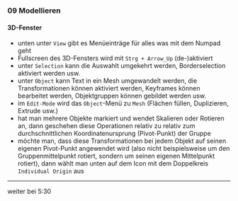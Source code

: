 ### 09 Modellieren

#### 3D-Fenster

- unten unter `View` gibt es Menüeinträge für alles was mit dem Numpad geht
- Fullscreen des 3D-Fensters wird mit `Strg + Arrow_Up` (de-)aktiviert
- unter `Selection` kann die Auswahlt umgekehrt werden, Borderselection aktiviert werden usw.
- unter `Object` kann Text in ein Mesh umgewandelt werden, die Transformationen können aktiviert werden, Keyframes können bearbeitet werden, Objektgruppen können gebildet werden usw. 
- im `Edit-Mode` wird das `Object`-Menü zu `Mesh` (Flächen füllen, Duplizieren, Extrude usw.)
- hat man mehrere Objekte markiert und wendet Skalieren oder Rotieren an, dann geschehen diese Operationen relativ zu relativ zum durchschnittlichen Koordinatenursprung (Pivot-Punkt) der Gruppe
 - möchte man, dass diese Transformationen bei jedem Objekt auf seinen eigenen Pivot-Punkt angewendet wird (also nicht beispielsweise um den Gruppenmittelpunkt rotiert, sondern um seinen eigenen Mittelpunkt rotiert), dann wählt man unten auf dem Icon mit dem Doppelkreis `Individual Origin` aus
 
--------------

weiter bei 5:30
